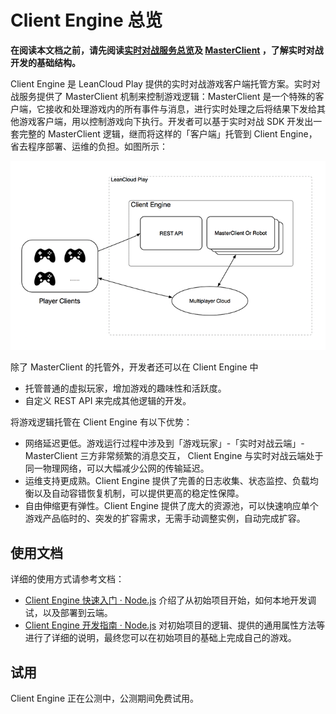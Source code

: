# Client Engine 总览

**在阅读本文档之前，请先阅读[实时对战服务总览](multiplayer.html)及 [MasterClient](multiplayer-guide-js.html#MasterClient) ，了解实时对战开发的基础结构。**

Client Engine 是 LeanCloud Play 提供的实时对战游戏客户端托管方案。实时对战服务提供了 MasterClient 机制来控制游戏逻辑：MasterClient 是一个特殊的客户端，它接收和处理游戏内的所有事件与消息，进行实时处理之后将结果下发给其他游戏客户端，用以控制游戏向下执行。开发者可以基于实时对战 SDK 开发出一套完整的 MasterClient 逻辑，继而将这样的「客户端」托管到 Client Engine，省去程序部署、运维的负担。如图所示：

![image](images/client-engine-structure.png)

除了 MasterClient 的托管外，开发者还可以在 Client Engine 中

* 托管普通的虚拟玩家，增加游戏的趣味性和活跃度。
* 自定义 REST API 来完成其他逻辑的开发。

将游戏逻辑托管在 Client Engine 有以下优势：

* 网络延迟更低。游戏运行过程中涉及到「游戏玩家」-「实时对战云端」- MasterClient 三方非常频繁的消息交互， Client Engine 与实时对战云端处于同一物理网络，可以大幅减少公网的传输延迟。
* 运维支持更成熟。Client Engine 提供了完善的日志收集、状态监控、负载均衡以及自动容错恢复机制，可以提供更高的稳定性保障。
* 自由伸缩更有弹性。Client Engine 提供了庞大的资源池，可以快速响应单个游戏产品临时的、突发的扩容需求，无需手动调整实例，自动完成扩容。

## 使用文档

详细的使用方式请参考文档：

* [Client Engine 快速入门 · Node.js](client-engine-quick-start-node.html) 介绍了从初始项目开始，如何本地开发调试，以及部署到云端。
* [Client Engine 开发指南 · Node.js](client-engine-guide-node.html) 对初始项目的逻辑、提供的通用属性方法等进行了详细的说明，最终您可以在初始项目的基础上完成自己的游戏。

## 试用

Client Engine 正在公测中，公测期间免费试用。
